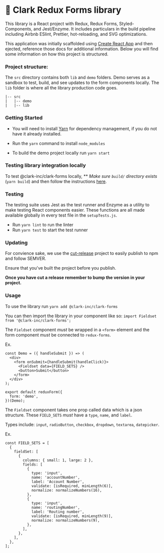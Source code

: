 # 📝 Clark Redux Forms library

This library is a React project with Redux, Redux Forms, Styled-Components, and Jest/Enzyme. It includes particulars in the build pipeline including Airbnb ESlint, Prettier, hot-reloading, and SVG optimizations.

This application was initially scaffolded using [Create React App](https://github.com/facebookincubator/create-react-app) and then ejected, reference those docs for additional information. Below you will find some information on how this project is structured.

### Project structure:

The `src` directory contains both `lib` and `demo` folders. Demo serves as a sandbox to test, build, and see updates to the form components locally. The `lib` folder is where all the library production code goes.

```
|-- src
|   |-- demo
|   |-- lib
```

### Getting Started

- You will need to install [Yarn](https://yarnpkg.com/en/docs/install) for dependency management, if you do not have it already installed.

- Run the `yarn` command to install `node_modules`

- To build the demo project locally run `yarn start`

### Testing library integration locally

To test @clark-inc/clark-forms locally, ** _Make sure `build/` directory exists_ (`yarn build`) and then follow the instructions [here](https://yarnpkg.com/lang/en/docs/cli/link/).

### Testing

The testing suite uses Jest as the test runner and Enzyme as a utility to make testing React components easier. These functions are all made available globally in every test file in the `setupTests.js`.

- Run `yarn lint` to run the linter
- Run `yarn test` to start the test runner

### Updating

For convience sake, we use the [cut-release](https://github.com/bjoerge/cut-release) project to easily publish to npm and follow SEMVER.

Ensure that you've built the project before you publish.

**Once you have cut a release remember to bump the version in your project.**

### Usage

To use the library run `yarn add @clark-inc/clark-forms`

You can then import the library in your component like so: `import Fieldset from '@clark-inc/clark-forms';`

The `Fieldset` component _must_ be wrapped in a `<form>` element and the form component _must_ be connected to `redux-forms`.

Ex.

```
const Demo = ({ handleSubmit }) => (
  <div>
    <form onSubmit={handleSubmit(handleClick)}>
      <Fieldset data={FIELD_SETS} />
      <button>Submit</button>
    </form>
  </div>
);

export default reduxForm({
  form: 'demo',
})(Demo);
```

The `Fieldset` component takes one prop called data which is a json structure. These `FIELD_SETS` _must_ have a `type`, `name`, and `label`.

Types include: `input`, `radioButton`, `checkbox`, `dropdown`, `textarea`, `datepicker`.

Ex.

```
const FIELD_SETS = [
  {
    fieldSet: [
      {
        columns: { small: 1, large: 2 },
        fields: [
          {
            type: 'input',
            name: 'accountNumber',
            label: 'Account Number',
            validate: [isRequired, minLength(6)],
            normalize: normalizeNumbers(16),
          },
          {
            type: 'input',
            name: 'routingNumber',
            label: 'Routing number',
            validate: [isRequired, minLength(9)],
            normalize: normalizeNumbers(9),
          },
        ],
      },
    ],
  },
];

```
